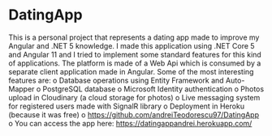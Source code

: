 # DatingApp
This is a personal project that represents a dating app made to improve my Angular and .NET 5 knowledge.
I made this application using .NET Core 5 and Angular 11 and I tried to implement some standard features for this kind of applications. 
The platform is made of a Web Api which is consumed by a separate client application made in Angular. 
Some of the most interesting features are:
o Database operations using Entity Framework and Auto-Mapper
o PostgreSQL database
o Microsoft Identity authentication
o Photos upload in Cloudinary (a cloud storage for photos)
o Live messaging system for registered users made with SignalR library
o Deployment in Heroku (because it was free)
o https://github.com/andreiTeodorescu97/DatingApp
o You can access the app here: https://datingappandrei.herokuapp.com/
